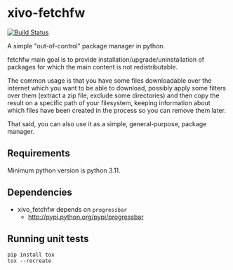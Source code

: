 # xivo-fetchfw
[![Build Status](https://jenkins.wazo.community/buildStatus/icon?job=xivo-fetchfw)](https://jenkins.wazo.community/job/xivo-fetchfw)

A simple "out-of-control" package manager in python.

fetchfw main goal is to provide installation/upgrade/uninstallation of
packages for which the main content is not redistributable.

The common usage is that you have some files downloadable over the internet
which you want to be able to download, possibly apply some filters over them
(extract a zip file, exclude some directories) and then copy the result on a
specific path of your filesystem, keeping information about which files have
been created in the process so you can remove them later.

That said, you can also use it as a simple, general-purpose, package manager.

## Requirements

Minimum python version is python 3.11.

## Dependencies

* xivo_fetchfw depends on `progressbar`
  * http://pypi.python.org/pypi/progressbar

## Running unit tests

```
pip install tox
tox --recreate
```
